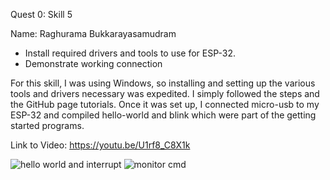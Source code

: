 Quest 0: Skill 5

Name: Raghurama Bukkarayasamudram

* Install required drivers and tools to use for ESP-32. 
* Demonstrate working connection

For this skill, I was using Windows, so installing and setting up the various tools and drivers necessary was expedited. 
I simply followed the steps and the GitHub page tutorials. 
Once it was set up, I connected micro-usb to my ESP-32 and compiled hello-world and blink which were part of the getting started programs.

Link to Video: https://youtu.be/U1rf8_C8X1k

![hello world and interrupt](https://user-images.githubusercontent.com/35698105/92448563-cae2e300-f186-11ea-8e4e-c337919c8b1b.PNG)
![monitor cmd](https://user-images.githubusercontent.com/35698105/92448566-cae2e300-f186-11ea-8f09-24a923ed102b.PNG)

